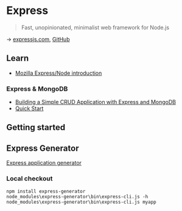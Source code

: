 # Express

> Fast, unopinionated, minimalist web framework for Node.js

→ [expressjs.com](https://expressjs.com/), [GitHub](https://github.com/expressjs/express)

## Learn

- [Mozilla Express/Node introduction](https://developer.mozilla.org/en-US/docs/Learn/Server-side/Express_Nodejs/Introduction)

### Express & MongoDB

- [Building a Simple CRUD Application with Express and MongoDB](https://zellwk.com/blog/crud-express-mongodb/)
- [Quick Start](https://mongodb.github.io/node-mongodb-native/3.1/quick-start/quick-start/)

## Getting started

## Express Generator

[Express application generator](https://expressjs.com/en/starter/generator.html)

### Local checkout

```batch
npm install express-generator
node_modules\express-generator\bin\express-cli.js -h
node_modules\express-generator\bin\express-cli.js myapp
```
